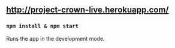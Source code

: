 ## http://project-crown-live.herokuapp.com/

### `npm install & npm start`

Runs the app in the development mode.<br />

